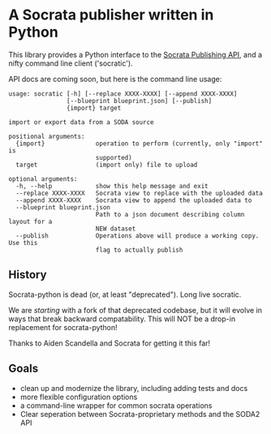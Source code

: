 A Socrata publisher written in Python
======================
This library provides a Python interface to the [Socrata Publishing API], and a nifty command line client ('socratic').

API docs are coming soon, but here is the command line usage:

```
usage: socratic [-h] [--replace XXXX-XXXX] [--append XXXX-XXXX]
                [--blueprint blueprint.json] [--publish]
                {import} target

import or export data from a SODA source

positional arguments:
  {import}              operation to perform (currently, only "import" is
                        supported)
  target                (import only) file to upload

optional arguments:
  -h, --help            show this help message and exit
  --replace XXXX-XXXX   Socrata view to replace with the uploaded data
  --append XXXX-XXXX    Socrata view to append the uploaded data to
  --blueprint blueprint.json
                        Path to a json document describing column layout for a
                        NEW dataset
  --publish             Operations above will produce a working copy. Use this
                        flag to actually publish
```


History
---------
Socrata-python is dead (or, at least "deprecated"). Long live socratic. 

We are _starting_ with a fork of that deprecated codebase, but it will evolve in ways that break backward compatability. This will NOT be a drop-in replacement for socrata-python! 

Thanks to Aiden Scandella and Socrata for getting it this far!


[Socrata Publishing API]: http://dev.socrata.com/publisher/getting-started

Goals
------------------------
* clean up and modernize the library, including adding tests and docs
* more flexible configuration options
* a command-line wrapper for common socrata operations
* Clear seperation between Socrata-proprietary methods and the SODA2 API

